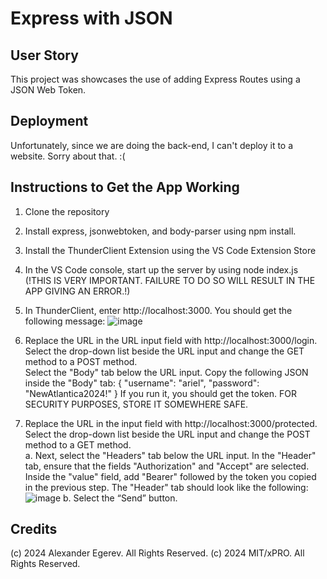 # Express with JSON

## User Story
This project was showcases the use of adding Express Routes using a JSON Web Token. 

## Deployment
Unfortunately, since we are doing the back-end, I can't deploy it to a website. Sorry about that. :( 

## Instructions to Get the App Working
1. Clone the repository
2. Install express, jsonwebtoken, and body-parser using npm install.
3. Install the ThunderClient Extension using the VS Code Extension Store
4. In the VS Code console, start up the server by using node index.js (!THIS IS VERY IMPORTANT. FAILURE TO DO SO WILL RESULT IN THE APP GIVING AN ERROR.!)
5. In ThunderClient, enter http://localhost:3000. You should get the following message:
   ![image](https://github.com/user-attachments/assets/5894a73f-6681-4601-a6be-887303f246c1)

7. Replace the URL in the URL input field with http://localhost:3000/login. Select the drop-down list beside the URL input and change the GET method to a POST method.  
   Select the "Body" tab below the URL input. Copy the following JSON inside the "Body" tab:
{
  "username": "ariel",
  "password": "NewAtlantica2024!"
}
If you run it, you should get the token. FOR SECURITY PURPOSES, STORE IT SOMEWHERE SAFE.

8. Replace the URL in the input field with http://localhost:3000/protected. Select the drop-down list beside the URL input and change the POST method to a GET method.  
    a. Next, select the "Headers" tab below the URL input. In the "Header" tab, ensure that the fields "Authorization" and "Accept" are selected. Inside the "value" field, add "Bearer" followed by the token you copied in the previous step. The "Header" tab should look like the following:
![image](https://github.com/user-attachments/assets/029aad65-76e8-4bcd-a582-a93fa135e9a6)
    b. Select the “Send” button.

## Credits
(c) 2024 Alexander Egerev. All Rights Reserved. 
(c) 2024 MIT/xPRO. All Rights Reserved.

